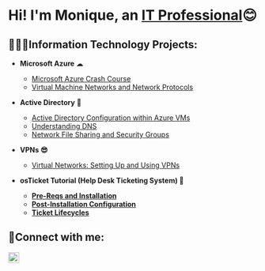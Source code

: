 <h1>Hi! I'm Monique, an <a href="https://www.linkedin.com/in/eugena-small-26b705109/">IT Professional</a>😊</h1>
<h2> 👩🏻‍💻Information Technology Projects:</h2>

- <b>Microsoft Azure</b> ☁
  - [Microsoft Azure Crash Course](https://github.com/EMoniSmall/azurecrashcourse)
  - [Virtual Machine Networks and Network Protocols](https://github.com/EMoniSmall/VMActivities)

- <b>Active Directory</b> 🎯
  - [Active Directory Configuration within Azure VMs](https://github.com/EMoniSmall/ad-configure)
  - [Understanding DNS](https://github.com/EMoniSmall/DNS)
  - [Network File Sharing and Security Groups](https://github.com/EMoniSmall/NetworkFilesConfig)
 
- <b> VPNs 😎</b>
  - [Virtual Networks: Setting Up and Using VPNs](https://github.com/EMoniSmall/VPNSetup)
  
 - <b> osTicket Tutorial (Help Desk Ticketing System) <b> 🦘
      - [Pre-Reqs and Installation](https://github.com/EMoniSmall/osInstall)
      - [Post-Installation Configuration](https://github.com/EMoniSmall/osPostConfig)
      - [Ticket Lifecycles](https://github.com/EMoniSmall/osTicketLife)

<h2>🤳Connect with me:</h2>



[<img align="left" alt="Josh | LinkedIn" width="22px" src="https://cdn.jsdelivr.net/npm/simple-icons@v3/icons/linkedin.svg" />][linkedin]

[linkedin]: https://www.linkedin.com/in/eugena-small-26b705109/
